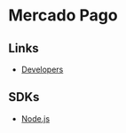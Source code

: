 # Mercado Pago

## Links

- [Developers](https://mercadopago.com.br/developers)

<!--
Backend https://www.mercadopago.com.br/developers/pt/docs/checkout-pro/integrate-preferences
Frontend https://www.mercadopago.com.br/developers/pt/docs/checkout-pro/integrate-checkout-pro/web
-->

## SDKs

- [Node.js](https://github.com/mercadopago/sdk-nodejs)

<!--
https://github.com/fazt/nextjs-payments
https://github.com/JuanMolfese/balcon-app

https://github.com/lucasmblanco/mp_checkout_pro_integration
https://github.com/franciscofunes/nextjs-mercadopago
https://github.com/julianvidela/app-pagos/blob/main/src/app/payment/route.tsx
https://github.com/ivan2214/happy-kids
https://github.com/RenzoCostarelli/TicketsYaClient
https://github.com/GGCodeLatam/next-mercadopago-checkout-pro
https://github.com/lucasmblanco/mp_checkout_pro_integration
https://github.com/AlhuayOscar/Teclab-Hotel
https://github.com/ramirezmz/donate-app
https://github.com/PsikxCat/psikoware_ecommerce

https://github.com/StivenCodess/Patitas-Mercedinas
https://github.com/matleal/dai-e-mateus

https://github.com/ignaciooocs/eccommerce-next-auth-mongodb
https://github.com/thomasbarenghi/buffet-app
https://github.com/yonext24/deer-tattoos
https://github.com/SebastianEscudero/whiteboard-online

https://github.com/facuperezm/cartaonline
https://github.com/dresandev/vexara
-->

<!--
iSET
LinxCommerce
Loja Integrada
Magento 2
Nuvemshop
PrestaShop
Shopify
VTEX
Wix
WooCommerce
Salesforce Commerce Cloud
Yampi
-->
